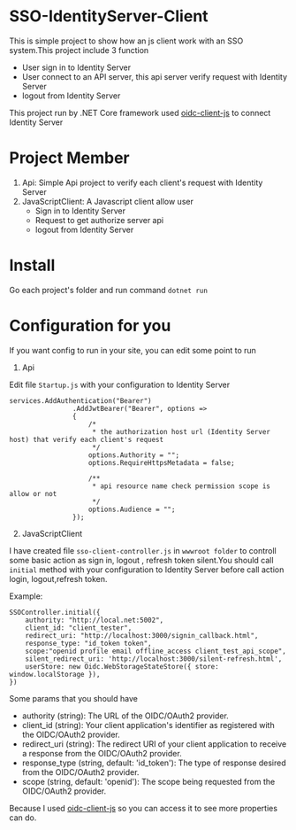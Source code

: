 # SSO-IdentityServer-Client
This is simple project to show how an js client work with an SSO system.This project include 3 function
- User sign in to Identity Server
- User connect to an API server, this api server verify request with Identity Server
- logout from Identity Server

This project run by .NET Core framework used [oidc-client-js](https://github.com/IdentityModel/oidc-client-js) to connect Identity Server

# Project Member
1. Api: Simple Api project to verify each client's request with Identity Server
2. JavaScriptClient: A Javascript client allow user 
    - Sign in to Identity Server
    - Request to get authorize server api
    - logout from Identity Server

# Install
Go each project's folder and run command
`dotnet run`

# Configuration for you

If you want config to run in your site, you can edit some point to run 

1. Api

Edit file `Startup.js` with your configuration to Identity Server
```
services.AddAuthentication("Bearer")
                .AddJwtBearer("Bearer", options =>
                {
                    /*
                     * the authorization host url (Identity Server host) that verify each client's request
                     */
                    options.Authority = "";
                    options.RequireHttpsMetadata = false;
                    
                    /**
                     * api resource name check permission scope is allow or not
                     */
                    options.Audience = "";
                });
```

2. JavaScriptClient

I have created file `sso-client-controller.js` in `wwwroot folder` to controll some basic action as sign in, logout , refresh token silent.You should call `initial` method with your configuration to Identity Server before call action login, logout,refresh token.

Example:
```
SSOController.initial({
    authority: "http://local.net:5002",
    client_id: "client_tester",
    redirect_uri: "http://localhost:3000/signin_callback.html",
    response_type: "id_token token",
    scope:"openid profile email offline_access client_test_api_scope",
    silent_redirect_uri: 'http://localhost:3000/silent-refresh.html',
    userStore: new Oidc.WebStorageStateStore({ store: window.localStorage }),
})
```
Some params that you should have 
- authority (string): The URL of the OIDC/OAuth2 provider.
- client_id (string): Your client application's identifier as registered with the OIDC/OAuth2 provider.
- redirect_uri (string): The redirect URI of your client application to receive a response from the OIDC/OAuth2 provider.
- response_type (string, default: 'id_token'): The type of response desired from the OIDC/OAuth2 provider.
- scope (string, default: 'openid'): The scope being requested from the OIDC/OAuth2 provider.

Because I used [oidc-client-js](https://github.com/IdentityModel/oidc-client-js) so you can access it to see more properties can do.
